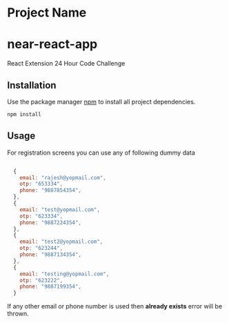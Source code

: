 # Project Name
# near-react-app
React Extension
24 Hour Code Challenge

## Installation

Use the package manager [npm](https://docs.npmjs.com/cli/v8/commands/npm-install) to install all project dependencies.

```bash
npm install
```
## Usage

For registration screens you can use any of following dummy data

```javascript

  {
    email: "rajesh@yopmail.com",
    otp: "653334",
    phone: "9887854354",
  },
  {
    email: "test@yopmail.com",
    otp: "623334",
    phone: "9887224354",
  },
  {
    email: "test2@yopmail.com",
    otp: "623244",
    phone: "9887134354",
  },
  {
    email: "testing@yopmail.com",
    otp: "623222",
    phone: "9887199354",
  }
```
If any other email or phone number is used then **already exists** error will be thrown.
